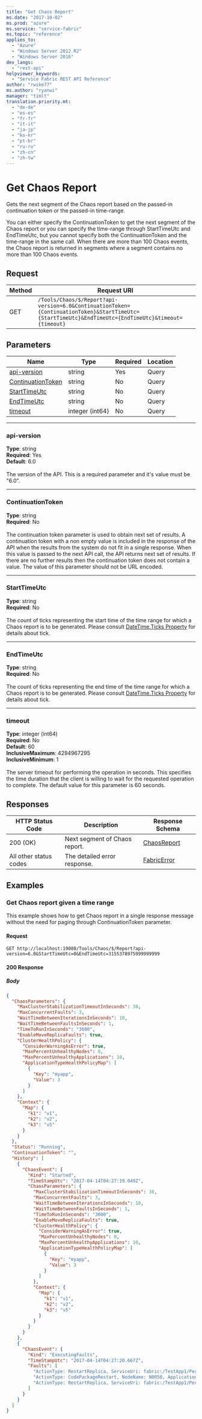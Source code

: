 ```yaml
---
title: "Get Chaos Report"
ms.date: "2017-10-02"
ms.prod: "azure"
ms.service: "service-fabric"
ms.topic: "reference"
applies_to: 
  - "Azure"
  - "Windows Server 2012 R2"
  - "Windows Server 2016"
dev_langs: 
  - "rest-api"
helpviewer_keywords: 
  - "Service Fabric REST API Reference"
author: "rwike77"
ms.author: "ryanwi"
manager: "timlt"
translation.priority.mt: 
  - "de-de"
  - "es-es"
  - "fr-fr"
  - "it-it"
  - "ja-jp"
  - "ko-kr"
  - "pt-br"
  - "ru-ru"
  - "zh-cn"
  - "zh-tw"
---
```

# Get Chaos Report
Gets the next segment of the Chaos report based on the passed-in continuation token or the passed-in time-range.

You can either specify the ContinuationToken to get the next segment of the Chaos report or you can specify the time-range
through StartTimeUtc and EndTimeUtc, but you cannot specify both the ContinuationToken and the time-range in the same call.
When there are more than 100 Chaos events, the Chaos report is returned in segments where a segment contains no more than 100 Chaos events.


## Request
| Method | Request URI |
| ------ | ----------- |
| GET | `/Tools/Chaos/$/Report?api-version=6.0&ContinuationToken={ContinuationToken}&StartTimeUtc={StartTimeUtc}&EndTimeUtc={EndTimeUtc}&timeout={timeout}` |


## Parameters
| Name | Type | Required | Location |
| --- | --- | --- | --- |
| [api-version](#api-version) | string | Yes | Query |
| [ContinuationToken](#continuationtoken) | string | No | Query |
| [StartTimeUtc](#starttimeutc) | string | No | Query |
| [EndTimeUtc](#endtimeutc) | string | No | Query |
| [timeout](#timeout) | integer (int64) | No | Query |

____
### api-version
__Type__: string <br/>
__Required__: Yes<br/>
__Default__: 6.0 <br/>
<br/>
The version of the API. This is a required parameter and it's value must be "6.0".

____
### ContinuationToken
__Type__: string <br/>
__Required__: No<br/>
<br/>
The continuation token parameter is used to obtain next set of results. A continuation token with a non empty value is included in the response of the API when the results from the system do not fit in a single response. When this value is passed to the next API call, the API returns next set of results. If there are no further results then the continuation token does not contain a value. The value of this parameter should not be URL encoded.

____
### StartTimeUtc
__Type__: string <br/>
__Required__: No<br/>
<br/>
The count of ticks representing the start time of the time range for which a Chaos report is to be generated. Please consult [DateTime.Ticks Property](https://msdn.microsoft.com/en-us/library/system.datetime.ticks%28v=vs.110%29) for details about tick.

____
### EndTimeUtc
__Type__: string <br/>
__Required__: No<br/>
<br/>
The count of ticks representing the end time of the time range for which a Chaos report is to be generated. Please consult [DateTime.Ticks Property](https://msdn.microsoft.com/en-us/library/system.datetime.ticks%28v=vs.110%29) for details about tick.

____
### timeout
__Type__: integer (int64) <br/>
__Required__: No<br/>
__Default__: 60 <br/>
__InclusiveMaximum__: 4294967295 <br/>
__InclusiveMinimum__: 1 <br/>
<br/>
The server timeout for performing the operation in seconds. This specifies the time duration that the client is willing to wait for the requested operation to complete. The default value for this parameter is 60 seconds.

## Responses

| HTTP Status Code | Description | Response Schema |
| --- | --- | --- |
| 200 (OK) | Next segment of Chaos report.<br/> | [ChaosReport](sfclient-model-chaosreport.md) |
| All other status codes | The detailed error response.<br/> | [FabricError](sfclient-model-fabricerror.md) |

## Examples

### Get Chaos report given a time range

This example shows how to get Chaos report in a single response message without the need for paging through ContinuationToken parameter.

#### Request
```
GET http://localhost:19080/Tools/Chaos/$/Report?api-version=6.0&StartTimeUtc=0&EndTimeUtc=3155378975999999999
```

#### 200 Response
##### Body
```json
{
  "ChaosParameters": {
    "MaxClusterStabilizationTimeoutInSeconds": 30,
    "MaxConcurrentFaults": 3,
    "WaitTimeBetweenIterationsInSeconds": 10,
    "WaitTimeBetweenFaultsInSeconds": 1,
    "TimeToRunInSeconds": "3600",
    "EnableMoveReplicaFaults": true,
    "ClusterHealthPolicy": {
      "ConsiderWarningAsError": true,
      "MaxPercentUnhealthyNodes": 0,
      "MaxPercentUnhealthyApplications": 10,
      "ApplicationTypeHealthPolicyMap": [
        {
          "Key": "myapp",
          "Value": 3
        }
      ]
    },
    "Context": {
      "Map": {
        "k1": "v1",
        "k2": "v2",
        "k3": "v5"
      }
    }
  },
  "Status": "Running",
  "ContinuationToken": "",
  "History": [
    {
      "ChaosEvent": {
        "Kind": "Started",
        "TimeStampUtc": "2017-04-14T04:27:19.049Z",
        "ChaosParameters": {
          "MaxClusterStabilizationTimeoutInSeconds": 30,
          "MaxConcurrentFaults": 3,
          "WaitTimeBetweenIterationsInSeconds": 10,
          "WaitTimeBetweenFaultsInSeconds": 1,
          "TimeToRunInSeconds": "3600",
          "EnableMoveReplicaFaults": true,
          "ClusterHealthPolicy": {
            "ConsiderWarningAsError": true,
            "MaxPercentUnhealthyNodes": 0,
            "MaxPercentUnhealthyApplications": 10,
            "ApplicationTypeHealthPolicyMap": [
              {
                "Key": "myapp",
                "Value": 3
              }
            ]
          },
          "Context": {
            "Map": {
              "k1": "v1",
              "k2": "v2",
              "k3": "v5"
            }
          }
        }
      }
    },
    {
      "ChaosEvent": {
        "Kind": "ExecutingFaults",
        "TimeStampUtc": "2017-04-14T04:27:20.667Z",
        "Faults": [
          "ActionType: RestartReplica, ServiceUri: fabric:/TestApp1/PersistServ_6R_1, PartitionId: 6a91b09a-bd76-45da-afaa-ed0fd9bfe7d2, ReplicaId: 131366172775684622",
          "ActionType: CodePackageRestart, NodeName: N0050, ApplicationName: fabric:/TestApp1, ServiceManifestName: SP1, ServiceManifestName: , CodePackageName: CP1.",
          "ActionType: RestartReplica, ServiceUri: fabric:/TestApp1/PersistServ_6R_3, PartitionId: baa3a51e-5c42-435e-89d3-6e97b2164661, ReplicaId: 131366172988968762"
        ]
      }
    }
  ]
}
```

